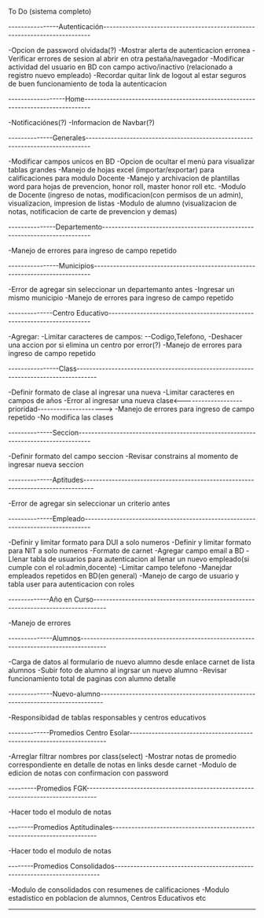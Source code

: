 To Do (sistema completo)

----------------Autenticación--------------------------------------------------------------------------

-Opcion de password olvidada(?)
-Mostrar alerta de autenticacion erronea
-Verificar errores de sesion al abrir en otra pestaña/navegador
-Modificar actividad del usuario en BD con campo activo/inactivo (relacionado a registro nuevo empleado)
-Recordar quitar link de logout al estar seguros de buen funcionamiento de toda la autenticacion

------------------Home--------------------------------------------------------------------------------

-Notificaciónes(?)
-Informacion de Navbar(?)


--------------Generales-------------------------------------------------------------------------------

-Modificar campos unicos en BD
-Opcion de ocultar el menù para visualizar tablas grandes
-Manejo de hojas excel (importar/exportar) para calificaciones para modulo Docente
-Manejo y archivacion de plantillas word para hojas de prevencion, honor roll, master honor roll etc.
-Modulo de Docente (ingreso de notas, modificacion(con permisos de un admin), visualizacion, impresion de listas
-Modulo de alumno (visualizacion de notas, notificacion de carte de prevencion y demas)



---------------Departemento--------------------------------------------------------------------------

-Manejo de errores para ingreso de campo repetido


----------------Municipios-----------------------------------------------------------------------------

-Error de agregar sin seleccionar un departemanto antes
-Ingresar un mismo municipio
-Manejo de errores para ingreso de campo repetido



--------------Centro Educativo------------------------------------------------------------------------

-Agregar: -Limitar caracteres de campos: --Codigo,Telefono,
-Deshacer una accion por si elimina un centro por error(?)
-Manejo de errores para ingreso de campo repetido


----------------Class------------------------------------------------------------------------------------

-Definir formato de clase al ingresar una nueva
-Limitar caracteres en campos de años
-Error al ingresar una nueva clase<-------------------prioridad--------------------->
-Manejo de errores para ingreso de campo repetido
-No modifica las clases


--------------Seccion----------------------------------------------------------------------------------

-Definir formato del campo seccion
-Revisar constrains al momento de ingresar nueva seccion


--------------Aptitudes---------------------------------------------------------------------------------

-Error de agregar sin seleccionar un criterio antes


--------------Empleado--------------------------------------------------------------------------------

-Definir y limitar formato para DUI a solo numeros
-Definir y limitar formato para NIT a solo numeros
-Formato de carnet
-Agregar campo email a BD
-Llenar tabla de usuarios para autenticacion al llenar un nuevo empleado(si cumple con el rol:admin,docente)
-Limitar campo telefono
-Manejdar empleados repetidos en BD(en general)
-Manejo de cargo de usuario y tabla user para autenticacion con roles


-------------Año en Curso----------------------------------------------------------------------------------

-Manejo de errores


--------------Alumnos--------------------------------------------------------------------------------------

-Carga de datos al formulario de nuevo alumno desde enlace carnet de lista alumnos
-Subir foto de alumno al ingrsar un nuevo alumno
-Revisar funcionamiento total de paginas con alumno detalle


--------------Nuevo-alumno-------------------------------------------------------------------------------

-Responsibidad de tablas responsables y centros educativos



-------------Promedios Centro Esolar----------------------------------------------------------------------

-Arreglar filtrar nombres por class(select)
-Mostrar notas de promedio correspondiente en detalle de notas en links desde carnet
-Modulo de edicion de notas con confirmacion con password


---------Promedios FGK---------------------------------------------------------------------------------

-Hacer todo el modulo de notas


--------Promedios Aptitudinales-------------------------------------------------------------------------

-Hacer todo el modulo de notas


--------Promedios Consolidados-------------------------------------------------------------------------

-Modulo de consolidados con resumenes de calificaciones
-Modulo estadistico en poblacion de alumnos, Centros Educativos etc


--------------------------------------------------
